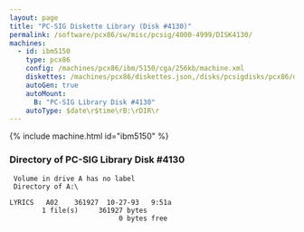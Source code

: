 ```yaml
---
layout: page
title: "PC-SIG Diskette Library (Disk #4130)"
permalink: /software/pcx86/sw/misc/pcsig/4000-4999/DISK4130/
machines:
  - id: ibm5150
    type: pcx86
    config: /machines/pcx86/ibm/5150/cga/256kb/machine.xml
    diskettes: /machines/pcx86/diskettes.json,/disks/pcsigdisks/pcx86/diskettes.json
    autoGen: true
    autoMount:
      B: "PC-SIG Library Disk #4130"
    autoType: $date\r$time\rB:\rDIR\r
---
```


{% include machine.html id="ibm5150" %}

### Directory of PC-SIG Library Disk #4130

     Volume in drive A has no label
     Directory of A:\

    LYRICS   A02    361927  10-27-93   9:51a
            1 file(s)     361927 bytes
                               0 bytes free
